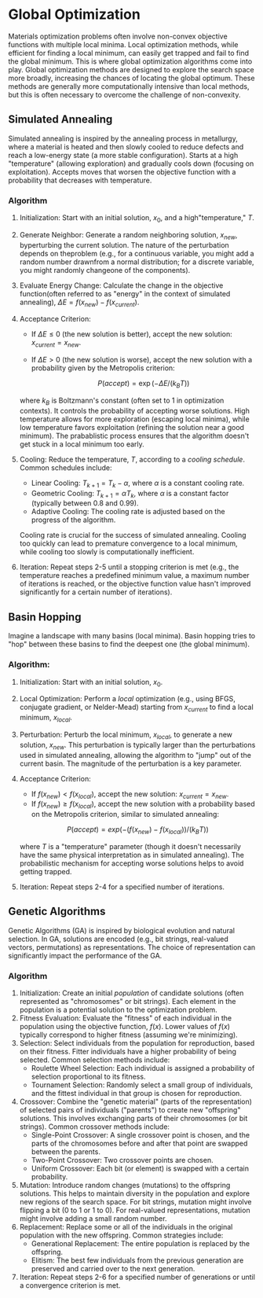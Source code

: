 # Global Optimization
Materials optimization problems often involve non-convex objective functions with multiple local minima. Local optimization methods, while efficient for finding a local minimum, can easily get trapped and fail to find the global minimum. This is where global optimization algorithms come into play. Global optimization methods are designed to explore the search space more broadly, increasing the chances of locating the global optimum. These methods are generally more computationally intensive than local methods, but this is often necessary to overcome the challenge of non-convexity.


## Simulated Annealing
Simulated annealing is inspired by the annealing process in metallurgy, where a material is heated and then slowly cooled to reduce defects and reach a low-energy state (a more stable configuration). Starts at a high "temperature" (allowing exploration) and gradually cools down (focusing on exploitation). Accepts moves that worsen the objective function with a probability that decreases with temperature.

### Algorithm
1.  Initialization: Start with an initial solution, $x_0$, and a high"temperature," $T$.
2.  Generate Neighbor: Generate a random neighboring solution, $x_{new}$, byperturbing the current solution. The nature of the perturbation depends on theproblem (e.g., for a continuous variable, you might add a random number drawnfrom a normal distribution; for a discrete variable, you might randomly changeone of the components).
3.  Evaluate Energy Change: Calculate the change in the objective function(often referred to as "energy" in the context of simulated annealing), $\Delta E= f(x_{new}) - f(x_{current})$.
4.  Acceptance Criterion:
    - If $\Delta E \le 0$ (the new solution is better), accept the new solution: $x_{current} = x_{new}$.
    - If $\Delta E > 0$ (the new solution is worse), accept the new solution with a probability given by the Metropolis criterion:

        $$P(accept) = \exp(-\Delta E / (k_B T))$$

    where $k_B$ is Boltzmann's constant (often set to 1 in optimization contexts). It controls the probability of accepting worse solutions. High temperature allows for more exploration (escaping local minima), while low temperature favors exploitation (refining the solution near a good minimum). The prabablistic process ensures that the algorithm doesn't get stuck in a local minimum too early.

5.  Cooling:  Reduce the temperature, $T$, according to a *cooling schedule*.  Common schedules include:
    - Linear Cooling: $T_{k+1} = T_k - \alpha$, where $\alpha$ is a constant cooling rate.
    - Geometric Cooling: $T_{k+1} = \alpha T_k$, where $\alpha$ is a constant factor (typically between 0.8 and 0.99).
    - Adaptive Cooling:  The cooling rate is adjusted based on the progress of the algorithm.

    Cooling rate is crucial for the success of simulated annealing.  Cooling too quickly can lead to premature convergence to a local minimum, while cooling too slowly is computationally inefficient.

6.  Iteration: Repeat steps 2-5 until a stopping criterion is met (e.g., the temperature reaches a predefined minimum value, a maximum number of iterations is reached, or the objective function value hasn't improved significantly for a certain number of iterations).

## Basin Hopping
Imagine a landscape with many basins (local minima).  Basin hopping tries to "hop" between these basins to find the deepest one (the global minimum).

### Algorithm:
1.  Initialization: Start with an initial solution, $x_0$.
2.  Local Optimization: Perform a *local* optimization (e.g., using BFGS, conjugate gradient, or Nelder-Mead) starting from $x_{current}$ to find a local minimum, $x_{local}$.
3.  Perturbation: Perturb the local minimum, $x_{local}$, to generate a new solution, $x_{new}$. This perturbation is typically larger than the perturbations used in simulated annealing, allowing the algorithm to "jump" out of the current basin. The magnitude of the perturbation is a key parameter.
4.  Acceptance Criterion:
    - If $f(x_{new}) < f(x_{local})$, accept the new solution: $x_{current} = x_{new}$.
    - If $f(x_{new}) \ge f(x_{local})$, accept the new solution with a probability based on the Metropolis criterion, similar to simulated annealing:

    $$P(accept) = exp(-(f(x_{new}) - f(x_{local})) / (k_B T))$$

    where $T$ is a "temperature" parameter (though it doesn't necessarily have the same physical interpretation as in simulated annealing). The probabilistic mechanism for accepting worse solutions helps to avoid getting trapped.

5.  Iteration: Repeat steps 2-4 for a specified number of iterations.

## Genetic Algorithms
Genetic Algorithms (GA) is inspired by biological evolution and natural selection. In GA, solutions are encoded (e.g., bit strings, real-valued vectors, permutations) as representations. The choice of representation can significantly impact the performance of the GA.

### Algorithm
1.  Initialization: Create an initial *population* of candidate solutions (often represented as "chromosomes" or bit strings).  Each element in the population is a potential solution to the optimization problem.
2.  Fitness Evaluation: Evaluate the "fitness" of each individual in the population using the objective function, $f(x)$.  Lower values of $f(x)$ typically correspond to higher fitness (assuming we're minimizing).
3.  Selection: Select individuals from the population for reproduction, based on their fitness.  Fitter individuals have a higher probability of being selected. Common selection methods include:
    - Roulette Wheel Selection:  Each individual is assigned a probability of selection proportional to its fitness.
    - Tournament Selection:  Randomly select a small group of individuals, and the fittest individual in that group is chosen for reproduction.
4.  Crossover:  Combine the "genetic material" (parts of the representation) of selected pairs of individuals ("parents") to create new "offspring" solutions.  This involves exchanging parts of their chromosomes (or bit strings). Common crossover methods include:
    - Single-Point Crossover:  A single crossover point is chosen, and the parts of the chromosomes before and after that point are swapped between the parents.
    - Two-Point Crossover: Two crossover points are chosen.
    - Uniform Crossover:  Each bit (or element) is swapped with a certain probability.
5.  Mutation: Introduce random changes (mutations) to the offspring solutions. This helps to maintain diversity in the population and explore new regions of the search space.  For bit strings, mutation might involve flipping a bit (0 to 1 or 1 to 0). For real-valued representations, mutation might involve adding a small random number.
6.  Replacement: Replace some or all of the individuals in the original population with the new offspring.  Common strategies include:
    - Generational Replacement:  The entire population is replaced by the offspring.
    - Elitism:  The best few individuals from the previous generation are preserved and carried over to the next generation.
7.  Iteration: Repeat steps 2-6 for a specified number of generations or until a convergence criterion is met.

